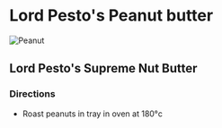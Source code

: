 # Lord Pesto's Peanut butter

![Peanut](../../.gitbook/assets/peanut.png)

## Lord Pesto's Supreme Nut Butter

### Directions

* Roast peanuts in tray in oven at 180°c

